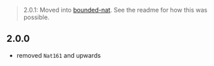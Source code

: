 > 2.0.1: Moved into [bounded-nat](https://package.elm-lang.org/packages/lue-bird/elm-bounded-nat/latest/). See the readme for how this was possible.

## 2.0.0

- removed `Nat161` and upwards
